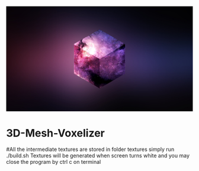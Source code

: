 <!-- PROJECT LOGO --> <br /> <p align="center"> <a href="https://github.com/Talkative-Banana/3D-Mesh-Voxelizer"> <img src="logo/logo.jpg" alt="Logo"> </a>
# 3D-Mesh-Voxelizer

#All the intermediate textures are stored in folder textures
simply run ./build.sh
Textures will be generated when screen turns white and you may close the program by ctrl c on terminal

